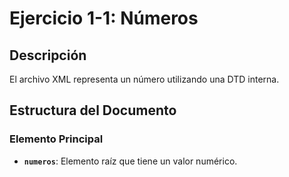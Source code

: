 # Ejercicio 1-1: Números

## Descripción
El archivo XML representa un número utilizando una DTD interna. 

## Estructura del Documento
### Elemento Principal
- **`numeros`**: Elemento raíz que tiene un valor numérico.